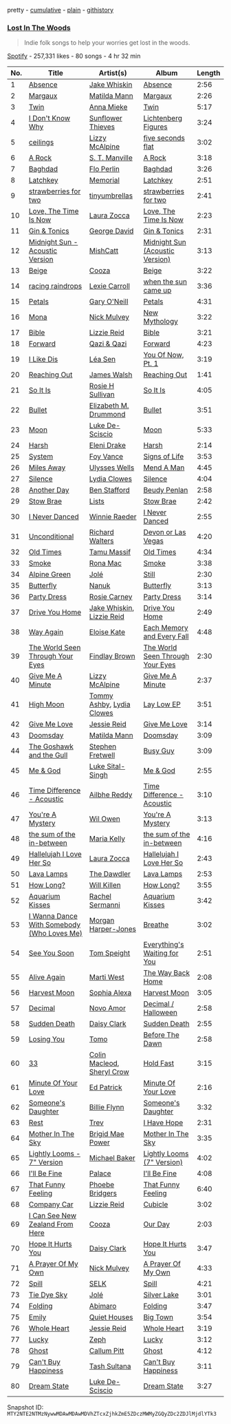 pretty - [cumulative](/playlists/cumulative/37i9dQZF1DWYm3dUe8iSaq.md) - [plain](/playlists/plain/37i9dQZF1DWYm3dUe8iSaq) - [githistory](https://github.githistory.xyz/mackorone/spotify-playlist-archive/blob/main/playlists/plain/37i9dQZF1DWYm3dUe8iSaq)

### [Lost In The Woods](https://open.spotify.com/playlist/37i9dQZF1DWYm3dUe8iSaq)

> Indie folk songs to help your worries get lost in the woods.

[Spotify](https://open.spotify.com/user/spotify) - 257,331 likes - 80 songs - 4 hr 32 min

| No. | Title | Artist(s) | Album | Length |
|---|---|---|---|---|
| 1 | [Absence](https://open.spotify.com/track/1oXNjzF8RrQdo8hxqdKMhK) | [Jake Whiskin](https://open.spotify.com/artist/5OvCTHhlz7qB2JAzc5b0Dq) | [Absence](https://open.spotify.com/album/2oFNbvHPWWaEIAzYJliGfW) | 2:56 |
| 2 | [Margaux](https://open.spotify.com/track/7r8gXkNiJJqv2Wb8i8sT1i) | [Matilda Mann](https://open.spotify.com/artist/76oY04bOzECod3aGVTDtzu) | [Margaux](https://open.spotify.com/album/66qOyZqMF1BlrenvYYMoJk) | 2:26 |
| 3 | [Twin](https://open.spotify.com/track/17MuSO2Pp6sZ3Dnrc4BTxu) | [Anna Mieke](https://open.spotify.com/artist/52HjDHLlkCYt5Pemr9wefL) | [Twin](https://open.spotify.com/album/5TyFSfaDYsFcXBlofHXNiq) | 5:17 |
| 4 | [I Don't Know Why](https://open.spotify.com/track/4QbhVyTI7X8tXUjt1De4fa) | [Sunflower Thieves](https://open.spotify.com/artist/6UwPoe3ZqpC4OUuKgIinVW) | [Lichtenberg Figures](https://open.spotify.com/album/0uR6QYGmCHT2l0osmTyLrS) | 3:24 |
| 5 | [ceilings](https://open.spotify.com/track/2L9N0zZnd37dwF0clgxMGI) | [Lizzy McAlpine](https://open.spotify.com/artist/1GmsPCcpKgF9OhlNXjOsbS) | [five seconds flat](https://open.spotify.com/album/68L5xVV9wydotfDXEik7eD) | 3:02 |
| 6 | [A Rock](https://open.spotify.com/track/7bTfKo4Uz6ZDdDAu8s5hUm) | [S\. T\. Manville](https://open.spotify.com/artist/4tKt9PfIUo7Src0Nmz1sSr) | [A Rock](https://open.spotify.com/album/6Jrv2HApm3RAjDjlMnOqD9) | 3:18 |
| 7 | [Baghdad](https://open.spotify.com/track/7rOXvlA2T7jDETJ107zZW0) | [Flo Perlin](https://open.spotify.com/artist/2M9I6kX9POMfrxPfePZh05) | [Baghdad](https://open.spotify.com/album/4Dz25Hgxa02gqv0D6ZTbqk) | 3:26 |
| 8 | [Latchkey](https://open.spotify.com/track/1pQ9MWG0yUS51uU0pJfBZL) | [Memorial](https://open.spotify.com/artist/1ql8GAa7a8Ur8x6evYipAc) | [Latchkey](https://open.spotify.com/album/7ybg1PGLMLhYm6JcjMVJYp) | 2:51 |
| 9 | [strawberries for two](https://open.spotify.com/track/33AqMQTISnP1daTHunLVKO) | [tinyumbrellas](https://open.spotify.com/artist/2yKKGbXo5KtCrTPq4VVCZb) | [strawberries for two](https://open.spotify.com/album/1kMlsA7I3l7LiskTVSlRNX) | 2:41 |
| 10 | [Love, The Time Is Now](https://open.spotify.com/track/2X2ltpPYs3HykJgy4aLEPx) | [Laura Zocca](https://open.spotify.com/artist/43sKBGtNLR3Ovs81KWzQg7) | [Love, The Time Is Now](https://open.spotify.com/album/46HlGccHfYbuywxnAMhEUw) | 2:23 |
| 11 | [Gin & Tonics](https://open.spotify.com/track/2yyDkQwTDkrf9B6t53dgb6) | [George David](https://open.spotify.com/artist/1NXtGiEomSRw1p2sxpIzft) | [Gin & Tonics](https://open.spotify.com/album/4mwPWJ52L7ZZ06QNoQxrza) | 2:31 |
| 12 | [Midnight Sun \- Acoustic Version](https://open.spotify.com/track/5EDuUGbmpvQKGZX1XPxje0) | [MishCatt](https://open.spotify.com/artist/4nljnlPiswjFIoVpLGn8Wc) | [Midnight Sun \(Acoustic Version\)](https://open.spotify.com/album/3fj2hkIP9fJ0VO1zNfmlQS) | 3:13 |
| 13 | [Beige](https://open.spotify.com/track/06uCqIkWqwxBDWVGzYXICN) | [Cooza](https://open.spotify.com/artist/1P6s8Y6fBmd7KMcthpxi2V) | [Beige](https://open.spotify.com/album/2ep49soIT8mJN77rwA0n78) | 3:22 |
| 14 | [racing raindrops](https://open.spotify.com/track/5a8vUea67BZ7oO9aQq87BB) | [Lexie Carroll](https://open.spotify.com/artist/0j3JsMUkjmRIqTi1xQ5dp0) | [when the sun came up](https://open.spotify.com/album/6zyHLbypje972ukd5tAIXK) | 3:36 |
| 15 | [Petals](https://open.spotify.com/track/2cp6SJzNJZUuWWy5T2chH7) | [Gary O'Neill](https://open.spotify.com/artist/4xYcXa6VNU7ZmsPj3N7a9r) | [Petals](https://open.spotify.com/album/6MFWv27QjN5lg5d2OD8kAM) | 4:31 |
| 16 | [Mona](https://open.spotify.com/track/7rfoxuUYSfGSuGjRoTq4qH) | [Nick Mulvey](https://open.spotify.com/artist/3x8FbPjh2Qz55XMdE2Yalj) | [New Mythology](https://open.spotify.com/album/0m1s2KM4LbDqD2lwZhOTJw) | 3:22 |
| 17 | [Bible](https://open.spotify.com/track/2YWhFsixQdDGS391Wom0s4) | [Lizzie Reid](https://open.spotify.com/artist/0GytihetIdprntMyuyAJm6) | [Bible](https://open.spotify.com/album/7nidHGnHANwdtpPgJvPQUY) | 3:21 |
| 18 | [Forward](https://open.spotify.com/track/0bI1DRcJE4kKO5IBZffHEU) | [Qazi & Qazi](https://open.spotify.com/artist/75skRx68A3gJDsAOZAiVOM) | [Forward](https://open.spotify.com/album/0TBhmTc9ppxvJmGRAQQOoG) | 4:23 |
| 19 | [I Like Dis](https://open.spotify.com/track/0ZoXRQfbp0tOoOZIyB0cPh) | [Léa Sen](https://open.spotify.com/artist/6B03CBbFJ9aw9CjlxYP0UX) | [You Of Now, Pt\. 1](https://open.spotify.com/album/2GKh9AYasgMHrPRz3fzGXD) | 3:19 |
| 20 | [Reaching Out](https://open.spotify.com/track/6i6bkj45oAlPSkUWjMtNvM) | [James Walsh](https://open.spotify.com/artist/63wGpnzXGgFEeIOxTuSZHj) | [Reaching Out](https://open.spotify.com/album/0bYf6srllvvues7TZn6saX) | 1:41 |
| 21 | [So It Is](https://open.spotify.com/track/5nVX6Lv58ZcwPcK3v2nVkw) | [Rosie H Sullivan](https://open.spotify.com/artist/0lVelcY3fGmACzxZGSW3Je) | [So It Is](https://open.spotify.com/album/10ngV2CcheV7HQSrhmVLNa) | 4:05 |
| 22 | [Bullet](https://open.spotify.com/track/02xiL1bRrT2lEtrxul4JzB) | [Elizabeth M\. Drummond](https://open.spotify.com/artist/2IHOf4FCu5FCjH0QSPHvCT) | [Bullet](https://open.spotify.com/album/7bUTtLWrkKLsntpZTcacGR) | 3:51 |
| 23 | [Moon](https://open.spotify.com/track/7lth4zaQynikAy6PS6s1Od) | [Luke De\-Sciscio](https://open.spotify.com/artist/41RGqF0I6xFG0GzQmLKDgb) | [Moon](https://open.spotify.com/album/3iN4WdYeSxUNQP6nd2oUdH) | 5:33 |
| 24 | [Harsh](https://open.spotify.com/track/4kQ83UaTyWGNW935WsE6xm) | [Eleni Drake](https://open.spotify.com/artist/2y7pPMQioLwMFUKhK9Pyow) | [Harsh](https://open.spotify.com/album/6OF83X7IwBRBP3SXQkMUuR) | 2:14 |
| 25 | [System](https://open.spotify.com/track/15mRJR5eMKMtV3e5fU2aDE) | [Foy Vance](https://open.spotify.com/artist/4bUqnkrDrb4f7rqmDR9yDu) | [Signs of Life](https://open.spotify.com/album/4MOkPB90s3AsnbjNmGJ5x2) | 3:53 |
| 26 | [Miles Away](https://open.spotify.com/track/1lbehCx8hANqaOquivcgi2) | [Ulysses Wells](https://open.spotify.com/artist/6QocqrfaLWT7k0WGCep9IB) | [Mend A Man](https://open.spotify.com/album/0p5Zy6S3IZb2p4BRAXWqFv) | 4:45 |
| 27 | [Silence](https://open.spotify.com/track/6IAgGNsx1TSppM1g2ig4Il) | [Lydia Clowes](https://open.spotify.com/artist/4KNIAGw8aeV4ZgMxzjqkeH) | [Silence](https://open.spotify.com/album/0xZA75KUxVBNV4Nwz2ni1Y) | 4:04 |
| 28 | [Another Day](https://open.spotify.com/track/4rlXhOtWRzGhxjgr9FRKF0) | [Ben Stafford](https://open.spotify.com/artist/3pWZ3BMPDAaoNd1DciVMyd) | [Beudy Penlan](https://open.spotify.com/album/1RA5ryginKxtFUqkFfaNT2) | 2:58 |
| 29 | [Stow Brae](https://open.spotify.com/track/6FgsycVqVLwuWVs66lf9sX) | [Lists](https://open.spotify.com/artist/5bXcRydEFiSkcqjYlbW7uO) | [Stow Brae](https://open.spotify.com/album/0CbHExiIeCAhFeOVxH8D1T) | 2:42 |
| 30 | [I Never Danced](https://open.spotify.com/track/5cUsHnbf2tthokeAMQR5km) | [Winnie Raeder](https://open.spotify.com/artist/1QnifH4HAt0yWP9A9IcoMK) | [I Never Danced](https://open.spotify.com/album/1gglryfErGNk6ZiuIPb2u7) | 2:55 |
| 31 | [Unconditional](https://open.spotify.com/track/4s3G9Ifc1dp8xEksZxNe8P) | [Richard Walters](https://open.spotify.com/artist/3rUqgY188kWz0hKkqnpk9F) | [Devon or Las Vegas](https://open.spotify.com/album/2iBH65jlLWmkzAAkqu0Ade) | 4:20 |
| 32 | [Old Times](https://open.spotify.com/track/2LpnnVITgcXV3vaQysj37V) | [Tamu Massif](https://open.spotify.com/artist/2kU7oX1Uxv4xalarIEjMpm) | [Old Times](https://open.spotify.com/album/6Ub6Ympxgyntxct4EgrpKw) | 4:34 |
| 33 | [Smoke](https://open.spotify.com/track/24Avnz5JAgVmH0xNBsXUvH) | [Rona Mac](https://open.spotify.com/artist/0FMzSeL7vGgUfFqkBk9FaF) | [Smoke](https://open.spotify.com/album/6bbFvcKFbe4xqSxGzyIegJ) | 3:38 |
| 34 | [Alpine Green](https://open.spotify.com/track/5ViF51pwzCt6zGHNVYEPJr) | [Jolé](https://open.spotify.com/artist/293DzAwiQQs4mkeOzQ6lOu) | [Still](https://open.spotify.com/album/2ZazqwsVLTRPltQMgje6Mc) | 2:30 |
| 35 | [Butterfly](https://open.spotify.com/track/2husMCUsF2HdWmGKhr0lo2) | [Nanuk](https://open.spotify.com/artist/5k64JTFIHR64agZZUTinI7) | [Butterfly](https://open.spotify.com/album/7vDC6freFYc73J5YHbBzvh) | 3:13 |
| 36 | [Party Dress](https://open.spotify.com/track/2G2IOxSv0G4zOitsfFpFQl) | [Rosie Carney](https://open.spotify.com/artist/3Aut8hgiqZSy2qmJluZMU9) | [Party Dress](https://open.spotify.com/album/4Ai0OqgDbUNNRwhXQHbZEv) | 3:14 |
| 37 | [Drive You Home](https://open.spotify.com/track/1xUTQQKrTrGc7JPUi5gWPg) | [Jake Whiskin](https://open.spotify.com/artist/5OvCTHhlz7qB2JAzc5b0Dq), [Lizzie Reid](https://open.spotify.com/artist/0GytihetIdprntMyuyAJm6) | [Drive You Home](https://open.spotify.com/album/3uu5fit1E8Oa6Vv2bVwz8c) | 2:49 |
| 38 | [Way Again](https://open.spotify.com/track/2bXHgXfMFF67xirAn2dsLA) | [Eloise Kate](https://open.spotify.com/artist/5o8uKmI1GJP1DVCnt73oKE) | [Each Memory and Every Fall](https://open.spotify.com/album/2YOx7Bj4WBtWPMw8JwGm4s) | 4:48 |
| 39 | [The World Seen Through Your Eyes](https://open.spotify.com/track/3wZJx9WqtJpWwtJ0rRjRFv) | [Findlay Brown](https://open.spotify.com/artist/5SxW5qi5l3VJnO0qzsI8Rs) | [The World Seen Through Your Eyes](https://open.spotify.com/album/2dpFmlFSx2XbdNBDRPYciW) | 2:30 |
| 40 | [Give Me A Minute](https://open.spotify.com/track/3YyASDEwePUZaPcgCjGOoV) | [Lizzy McAlpine](https://open.spotify.com/artist/1GmsPCcpKgF9OhlNXjOsbS) | [Give Me A Minute](https://open.spotify.com/album/63ButSDtUefzCmdE3AXdor) | 2:37 |
| 41 | [High Moon](https://open.spotify.com/track/1p3wVXamX3ceuO8cCPy5fa) | [Tommy Ashby](https://open.spotify.com/artist/7y1RS42LqlRYnpONXTjN3t), [Lydia Clowes](https://open.spotify.com/artist/4KNIAGw8aeV4ZgMxzjqkeH) | [Lay Low EP](https://open.spotify.com/album/6ybtVG56huE7EZGWsz6gYv) | 3:51 |
| 42 | [Give Me Love](https://open.spotify.com/track/1xFGvwqlCx7vnCkviqon4J) | [Jessie Reid](https://open.spotify.com/artist/5KjGwF0TkKmKSC42Mtq2VV) | [Give Me Love](https://open.spotify.com/album/0Gg7esLkSTocFYZBt1WPsP) | 3:14 |
| 43 | [Doomsday](https://open.spotify.com/track/5jxjLdZXCqZlAOCC1OHOmc) | [Matilda Mann](https://open.spotify.com/artist/76oY04bOzECod3aGVTDtzu) | [Doomsday](https://open.spotify.com/album/5U3mu1u7g2igAERT5ZDLTF) | 3:09 |
| 44 | [The Goshawk and the Gull](https://open.spotify.com/track/10nlT1QyiQdmSLA3vQmyIQ) | [Stephen Fretwell](https://open.spotify.com/artist/6xdlt4biT0b4DKB3DMAfoj) | [Busy Guy](https://open.spotify.com/album/37LJIGreiFrl0n7RyPpKly) | 3:09 |
| 45 | [Me & God](https://open.spotify.com/track/1WD6aPY8CH9ymhKFrySD5K) | [Luke Sital\-Singh](https://open.spotify.com/artist/3Lw97gGh8bp1MftsYmwJHG) | [Me & God](https://open.spotify.com/album/22q4KL4mUJzuUaUAPYM5Hv) | 2:55 |
| 46 | [Time Difference \- Acoustic](https://open.spotify.com/track/4yqe8S8sc2OkU8WMjIHRU7) | [Ailbhe Reddy](https://open.spotify.com/artist/1YQiMR5M12HJ28hkJz7qnn) | [Time Difference \- Acoustic](https://open.spotify.com/album/2dRqPD8wqbEC6S6KR2Wq9c) | 3:10 |
| 47 | [You're A Mystery](https://open.spotify.com/track/3ytfjqpqNhTdFbNt4uZ6Au) | [Wil Owen](https://open.spotify.com/artist/10uUkliqnFLVUvdZSROgaP) | [You're A Mystery](https://open.spotify.com/album/6NakoaoQkDEhDrCRwxJzgn) | 3:13 |
| 48 | [the sum of the in\-between](https://open.spotify.com/track/3Slg6cDLMENij8JZ50F9SL) | [Maria Kelly](https://open.spotify.com/artist/15MkO1zSQcHtjObfkiEUaV) | [the sum of the in\-between](https://open.spotify.com/album/1LpPbZjlohmRPWtzSQMPNQ) | 4:16 |
| 49 | [Hallelujah I Love Her So](https://open.spotify.com/track/6chbqElEHkFSRDJpEydK2H) | [Laura Zocca](https://open.spotify.com/artist/43sKBGtNLR3Ovs81KWzQg7) | [Hallelujah I Love Her So](https://open.spotify.com/album/4KkR1fwO3tgHfhsKRgfFuf) | 2:43 |
| 50 | [Lava Lamps](https://open.spotify.com/track/5uxGfABpJl3ZlrpwKL45Bh) | [The Dawdler](https://open.spotify.com/artist/1RjoSjk4wI962W4HFGBdwx) | [Lava Lamps](https://open.spotify.com/album/45zGYTaMmmAXbYhfVFQcMk) | 2:53 |
| 51 | [How Long?](https://open.spotify.com/track/2qbfPXoNy8SKPtf8rgciXB) | [Will Killen](https://open.spotify.com/artist/53mpvc3wWbaO6a7LKWQ73N) | [How Long?](https://open.spotify.com/album/6DwbMXqXZDNdmtIhvfldHK) | 3:55 |
| 52 | [Aquarium Kisses](https://open.spotify.com/track/0Bp2D0RD5GF83GRh1iMbav) | [Rachel Sermanni](https://open.spotify.com/artist/65e1Cbe2aHPAXiLWBJaYbk) | [Aquarium Kisses](https://open.spotify.com/album/2GTlATmh5ktYJyi3NM1Fs9) | 3:42 |
| 53 | [I Wanna Dance With Somebody \(Who Loves Me\)](https://open.spotify.com/track/0cbBZFEMcIsQujl5dIdcdi) | [Morgan Harper\-Jones](https://open.spotify.com/artist/73s0o3W8ycCcK4hRjuGNrj) | [Breathe](https://open.spotify.com/album/6HDqgrcQJjK2tckVLCDfvp) | 3:02 |
| 54 | [See You Soon](https://open.spotify.com/track/3XLotoeuhWAsfWqYEVwF4D) | [Tom Speight](https://open.spotify.com/artist/02U4dXZhGSo07f66l8JZ91) | [Everything's Waiting for You](https://open.spotify.com/album/2v22a5ayFfHDy1Ez7J5cLk) | 2:51 |
| 55 | [Alive Again](https://open.spotify.com/track/7cMRVNlOuqlkPmd9E5sacW) | [Marti West](https://open.spotify.com/artist/6CQ7EYVHudzCArbeXZYV4e) | [The Way Back Home](https://open.spotify.com/album/6qN25gVpE9nWvfQUanNfi8) | 2:08 |
| 56 | [Harvest Moon](https://open.spotify.com/track/0vd9oVF2YwYMm6uD4VoKcm) | [Sophia Alexa](https://open.spotify.com/artist/73lvPuHcwxbYt4DzLhs7XZ) | [Harvest Moon](https://open.spotify.com/album/5AhUi3hCsj7fUfkonM9KlV) | 3:05 |
| 57 | [Decimal](https://open.spotify.com/track/1uliNs1keVwYclj74JX44R) | [Novo Amor](https://open.spotify.com/artist/0rZp7G3gIH6WkyeXbrZnGi) | [Decimal / Halloween](https://open.spotify.com/album/7pHnMBs0r27GLi2EL3nEH8) | 2:58 |
| 58 | [Sudden Death](https://open.spotify.com/track/2pMulZ50yx1Fx6TIepetYP) | [Daisy Clark](https://open.spotify.com/artist/31tKAz77HVjv8W0uqzDNwu) | [Sudden Death](https://open.spotify.com/album/4XNfb6nqJLrNqhV0IQ9Nur) | 2:55 |
| 59 | [Losing You](https://open.spotify.com/track/0YXxshSez93ufAdxbfQfRd) | [Tomo](https://open.spotify.com/artist/7eMEpq0mpOCPTnLZaMZqAM) | [Before The Dawn](https://open.spotify.com/album/1EcxPip4KAIlQBjkBLtNdX) | 2:58 |
| 60 | [33](https://open.spotify.com/track/7yRoSZ5Pu6NS6QcWbgyZwu) | [Colin Macleod](https://open.spotify.com/artist/6sijvTWaedetuV2MJF3YwU), [Sheryl Crow](https://open.spotify.com/artist/4TKTii6gnOnUXQHyuo9JaD) | [Hold Fast](https://open.spotify.com/album/4s0iIcY1K22uuodSqd8l3b) | 3:15 |
| 61 | [Minute Of Your Love](https://open.spotify.com/track/63uWX9R9I8NA4RcPMxh38V) | [Ed Patrick](https://open.spotify.com/artist/3LE4OOntA2Yq3x1TTuQURx) | [Minute Of Your Love](https://open.spotify.com/album/1jOAzcYT3AksjypjQehmb1) | 2:16 |
| 62 | [Someone's Daughter](https://open.spotify.com/track/0EnyrELYciaIPQCQKdElAz) | [Billie Flynn](https://open.spotify.com/artist/5RmO3E0D98IDGfClRU7ICf) | [Someone's Daughter](https://open.spotify.com/album/09S56ScuJckcQwKscgYn3k) | 3:32 |
| 63 | [Rest](https://open.spotify.com/track/1yxiUqnKMOBKtMa3qHme3V) | [Trev](https://open.spotify.com/artist/3YugT4RsrpRfb6DdeIA4Wv) | [I Have Hope](https://open.spotify.com/album/4nepn7zOSio2f9VYWBMsyy) | 2:31 |
| 64 | [Mother In The Sky](https://open.spotify.com/track/7fyX5m7szAoc3xwgA8EbsL) | [Brigid Mae Power](https://open.spotify.com/artist/4uBunSqfCPl9OrLhRifPwK) | [Mother In The Sky](https://open.spotify.com/album/15NqFyaEbqXbxXReanWTyv) | 3:35 |
| 65 | [Lightly Looms \- 7" Version](https://open.spotify.com/track/1qBQeSe1RY38u6sNaw1ORM) | [Michael Baker](https://open.spotify.com/artist/1BDT8ZLTWT1Bm2c0j363Xr) | [Lightly Looms \(7" Version\)](https://open.spotify.com/album/5UZuuGmjOx9WEQrGM3lFfA) | 4:02 |
| 66 | [I'll Be Fine](https://open.spotify.com/track/6hx56UpTxacCNBHR2iDOwN) | [Palace](https://open.spotify.com/artist/48vDIufGC8ujPuBiTxY8dm) | [I'll Be Fine](https://open.spotify.com/album/72ngbBpDHcAAzFGXJKQ4DE) | 4:08 |
| 67 | [That Funny Feeling](https://open.spotify.com/track/30y5OpD8TPAru2wsyZDD4S) | [Phoebe Bridgers](https://open.spotify.com/artist/1r1uxoy19fzMxunt3ONAkG) | [That Funny Feeling](https://open.spotify.com/album/5XRNskxrXy1Q12hV59zkDr) | 6:40 |
| 68 | [Company Car](https://open.spotify.com/track/3lrVIxiQWnc1cLWsmlfe6F) | [Lizzie Reid](https://open.spotify.com/artist/0GytihetIdprntMyuyAJm6) | [Cubicle](https://open.spotify.com/album/1AZnBpcbI5gTWkQlqoIhy3) | 3:02 |
| 69 | [I Can See New Zealand From Here](https://open.spotify.com/track/27V4KpRC7Y5oYWdXssEUMU) | [Cooza](https://open.spotify.com/artist/1P6s8Y6fBmd7KMcthpxi2V) | [Our Day](https://open.spotify.com/album/5EpS9xRiHoo93AsV1Y6ShI) | 2:03 |
| 70 | [Hope It Hurts You](https://open.spotify.com/track/4v5YxnilyEdntIZVfNVYJi) | [Daisy Clark](https://open.spotify.com/artist/31tKAz77HVjv8W0uqzDNwu) | [Hope It Hurts You](https://open.spotify.com/album/1RuUagBpjWf4K4r13ZBmGp) | 3:47 |
| 71 | [A Prayer Of My Own](https://open.spotify.com/track/4T9huHkcSekxse5hkJA8UD) | [Nick Mulvey](https://open.spotify.com/artist/3x8FbPjh2Qz55XMdE2Yalj) | [A Prayer Of My Own](https://open.spotify.com/album/5nPBWxyJ7Ro4DbbdkGoVyO) | 4:33 |
| 72 | [Spill](https://open.spotify.com/track/7dypjDl8BjW7DZTuPHdk53) | [SELK](https://open.spotify.com/artist/2XQEmjq2NVlPxAhjRanGY6) | [Spill](https://open.spotify.com/album/5xT0WOgcXxOTYHvNY9TwtU) | 4:21 |
| 73 | [Tie Dye Sky](https://open.spotify.com/track/5ULS4kXKJNRkG9mujwVk0l) | [Jolé](https://open.spotify.com/artist/293DzAwiQQs4mkeOzQ6lOu) | [Silver Lake](https://open.spotify.com/album/2Nrtj9B5oaJjJh1fOpBtQZ) | 3:01 |
| 74 | [Folding](https://open.spotify.com/track/6DO7jBbwOWkjdbC3BoLvG1) | [Abimaro](https://open.spotify.com/artist/6ZrBzUQXpmwFpiUIlqSLbm) | [Folding](https://open.spotify.com/album/6sTaSyG6FDGDFW9uFXHYrL) | 3:47 |
| 75 | [Emily](https://open.spotify.com/track/11URTkaQsMiX3EM0X6G05s) | [Quiet Houses](https://open.spotify.com/artist/6oeIyvCenamQzsTMYnuZTC) | [Big Town](https://open.spotify.com/album/1wd2T40dHkTMouyq9SddCd) | 3:54 |
| 76 | [Whole Heart](https://open.spotify.com/track/2sf9ZR3NgbcMG7izW5db8p) | [Jessie Reid](https://open.spotify.com/artist/5KjGwF0TkKmKSC42Mtq2VV) | [Whole Heart](https://open.spotify.com/album/3BrID6twdD05At80AAVwYc) | 3:19 |
| 77 | [Lucky](https://open.spotify.com/track/3LvJ7Dj8WsWu7RufNvbOYe) | [Zeph](https://open.spotify.com/artist/502gYHkFCtLzBIcU4ctPLd) | [Lucky](https://open.spotify.com/album/5Vz1CD0A4VfUMELRUeysXM) | 3:12 |
| 78 | [Ghost](https://open.spotify.com/track/5xWpOP3RvKvd8oz1y5HfRo) | [Callum Pitt](https://open.spotify.com/artist/15mRJDZiAQq5CI6AqnlJfd) | [Ghost](https://open.spotify.com/album/6tEpoBigcuVdWFWqza7U8f) | 4:12 |
| 79 | [Can't Buy Happiness](https://open.spotify.com/track/5IwkralT3gnN9hL900X0Fr) | [Tash Sultana](https://open.spotify.com/artist/6zVFRTB0Y1whWyH7ZNmywf) | [Can't Buy Happiness](https://open.spotify.com/album/6RKsSdVwMCq14PecYUjIQL) | 3:11 |
| 80 | [Dream State](https://open.spotify.com/track/7dzzw8NQttXdPpEFrwrHKG) | [Luke De\-Sciscio](https://open.spotify.com/artist/41RGqF0I6xFG0GzQmLKDgb) | [Dream State](https://open.spotify.com/album/6cdULH9wOqEHIfsOVcJkPX) | 3:27 |

Snapshot ID: `MTY2NTE2NTMzNywwMDAwMDAwMDVhZTcxZjhkZmE5ZDczMWMyZGQyZDc2ZDJlMjdlYTk3`
